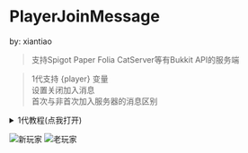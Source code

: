 # PlayerJoinMessage

by: xiantiao

> 支持Spigot Paper Folia CatServer等有Bukkit API的服务端

> 1代支持 {player} 变量  
> 设置关闭加入消息  
> 首次与非首次加入服务器的消息区别

<details>
<summary>1代教程(点我打开)</summary>

>命令
> /playerjoinmessage reload - 重载

![1711261427100.png](https://img.fastmirror.net/s/2024/03/24/65ffc6ee93803.png)

>配置文件
```yaml
# 配置文件版本
ver: 3

#启用统计信息
bStats: true

# 是否取消发送默认的加入消息
notSendJoinMessage: true

# 第一次加入全服播报
firstJoinMessage:
  - "[新玩家加入] &b {player}"

# 第二次及之后加入播报
JoinMessage:
  - "你好&b&l{player}&r 欢迎来到服务器"
```

</details>

![新玩家](https://img.fastmirror.net/s/2024/03/24/65ffc65c98f50.png)
![老玩家](https://img.fastmirror.net/s/2024/03/24/65ffc65d22294.png)